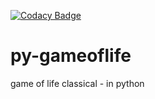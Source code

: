 [![Codacy Badge](https://api.codacy.com/project/badge/Grade/c53558ee02c841868ed49a07877c4bb4)](https://www.codacy.com/manual/LaGvidilo/py-gameoflife?utm_source=github.com&amp;utm_medium=referral&amp;utm_content=LaGvidilo/py-gameoflife&amp;utm_campaign=Badge_Grade)

# py-gameoflife
game of life classical - in python
